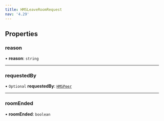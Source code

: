 ```yaml
---
title: HMSLeaveRoomRequest
nav: '4.29'
---
```


## Properties

### reason

• **reason**: `string`

---

### requestedBy

• `Optional` **requestedBy**: [`HMSPeer`](/api-reference/javascript/v2/interfaces/HMSPeer)

---

### roomEnded

• **roomEnded**: `boolean`
